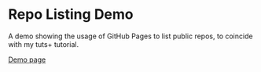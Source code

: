 Repo Listing Demo
===============

A demo showing the usage of GitHub Pages to list public repos, to coincide with my tuts+ tutorial.

[Demo page](http://daviddarnes.github.io/repo-listing-demo/)
